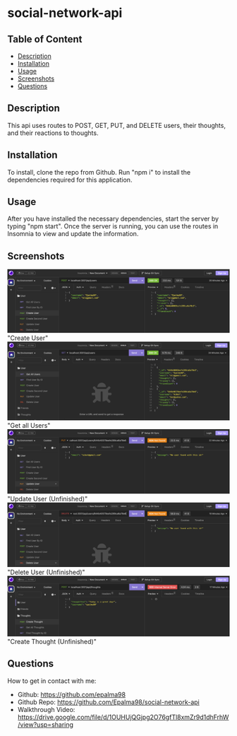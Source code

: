 # social-network-api

## Table of Content
- [Description](#description)
- [Installation](#installation)
- [Usage](#usage)
- [Screenshots](#screenshots)
- [Questions](#questions)

## Description
This api uses routes to POST, GET, PUT, and DELETE users, their thoughts, and their reactions to thoughts.

## Installation
To install, clone the repo from Github. Run "npm i" to install the dependencies required for this application. 

## Usage
After you have installed the necessary dependencies, start the server by typing "npm start". Once the server is running, you can use the routes in Insomnia to view and update the information.


## Screenshots

![Screenshot](/images/createUser.png) "Create User"
![Screenshot](/images/getAllUsers.png) "Get all Users"
![Screenshot](/images/updateUser.png) "Update User (Unfinished)"
![Screenshot](/images/deleteUser.png) "Delete User (Unfinished)"
![Screenshot](/images/createThought.png) "Create Thought (Unfinished)"


## Questions
How to get in contact with me:
* Github: https://github.com/epalma98
* Github Repo: https://github.com/Epalma98/social-network-api 
* Walkthrough Video: https://drive.google.com/file/d/1OUHUjQGjpg2O76gfTl8xmZr9d1dhFrhW/view?usp=sharing    
